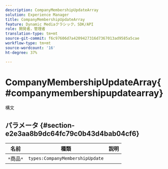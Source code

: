 ```yaml
---
description: CompanyMembershipUpdateArray
solution: Experience Manager
title: CompanyMembershipUpdateArray
feature: Dynamic Mediaクラシック，SDK/API
role: 開発者，管理者
translation-type: tm+mt
source-git-commit: f6c97606d7a4209427316d7367013ad9585a5cae
workflow-type: tm+mt
source-wordcount: '16'
ht-degree: 37%

---
```



# CompanyMembershipUpdateArray{#companymembershipupdatearray}

構文

## パラメータ {#section-e2e3aa8b9dc64fc79c0b43d4bab04cf6}

| 名前 | 種類 | 説明 |
|---|---|---|
| `*`商品`*` | `types:CompanyMembershipUpdate` |  |

